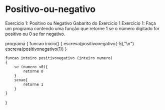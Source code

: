 # Positivo-ou-negativo

Exercício 1: Positivo ou Negativo
Gabarito do Exercício 1
Exercício 1: Faça um programa contendo uma função que retorne 1 se o número digitado for positivo ou 0 se for negativo.

programa
{
    funcao inicio()
    {
        escreva(positivonegativo(-5),"\n")
        escreva(positivonegativo(1))
    }

    funcao inteiro positivonegativo (inteiro numero)
    {
        se (numero <0){
            retorne 0
        }
        senao{
            retorne 1
        }
    }

}
